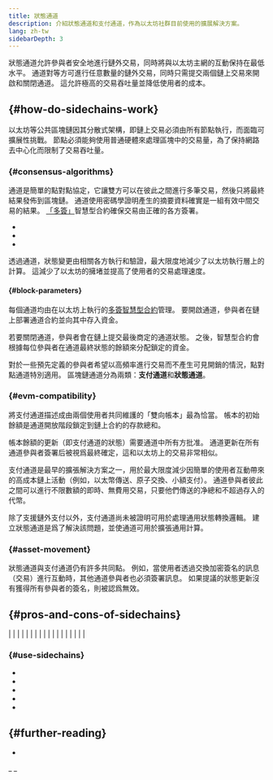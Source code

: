 ```yaml
---
title: 狀態通道
description: 介紹狀態通道和支付通道，作為以太坊社群目前使用的擴展解決方案。
lang: zh-tw
sidebarDepth: 3
---
```


狀態通道允許參與者安全地進行鏈外交易，同時將與以太坊主網的互動保持在最低水平。 通道對等方可進行任意數量的鏈外交易，同時只需提交兩個鏈上交易來開啟和關閉通道。 這允許極高的交易吞吐量並降低使用者的成本。

##  {#how-do-sidechains-work}

以太坊等公共區塊鏈因其分散式架構，即鏈上交易必須由所有節點執行，而面臨可擴展性挑戰。 節點必須能夠使用普通硬體來處理區塊中的交易量，為了保持網路去中心化而限制了交易吞吐量。

###  {#consensus-algorithms}

通道是簡單的點對點協定，它讓雙方可以在彼此之間進行多筆交易，然後只將最終結果發佈到區塊鏈。 通道使用密碼學證明產生的摘要資料確實是一組有效中間交易的結果。 [「多簽」](/developers/docs/smart-contracts/#multisig)智慧型合約確保交易由正確的各方簽署。

- []()
- []()
-

透過通道，狀態變更由相關各方執行和驗證，最大限度地減少了以太坊執行層上的計算。 這減少了以太坊的擁堵並提高了使用者的交易處理速度。

####  {#block-parameters}

每個通道均由在以太坊上執行的[多簽智慧型合約](/developers/docs/smart-contracts/#multisig)管理。 要開啟通道，參與者在鏈上部署通道合約並向其中存入資金。

若要關閉通道，參與者會在鏈上提交最後商定的通道狀態。 之後，智慧型合約會根據每位參與者在通道最終狀態的餘額來分配鎖定的資金。

對於一些預先定義的參與者希望以高頻率進行交易而不產生可見開銷的情況，點對點通道特別適用。 區塊鏈通道分為兩類：**支付通道**和**狀態通道**。

###  {#evm-compatibility}

將支付通道描述成由兩個使用者共同維護的「雙向帳本」最為恰當。 帳本的初始餘額是通道開放階段鎖定到鏈上合約的存款總和。

帳本餘額的更新（即支付通道的狀態）需要通道中所有方批准。 通道更新在所有通道參與者簽署后被視爲最終確定，這和以太坊上的交易非常相似。

支付通道是最早的擴張解決方案之一，用於最大限度減少因簡單的使用者互動帶來的高成本鏈上活動（例如，以太幣傳送、原子交換、小額支付）。 通道參與者彼此之間可以進行不限數額的即時、無費用交易，只要他們傳送的净總和不超過存入的代幣。

除了支援鏈外支付以外，支付通道尚未被證明可用於處理通用狀態轉換邏輯。 建立狀態通道是爲了解決該問題，並使通道可用於擴張通用計算。

###  {#asset-movement}

狀態通道與支付通道仍有許多共同點。 例如，當使用者透過交換加密簽名的訊息（交易）進行互動時，其他通道參與者也必須簽署訊息。 如果提議的狀態更新沒有獲得所有參與者的簽名，則被認爲無效。

##  {#pros-and-cons-of-sidechains}

|  |  |
|  |  |
|  |  |
|  |  |
|  |  |
|  |  |

###  {#use-sidechains}

- []()
- []()
- []()
- []()
- []()

##  {#further-reading}

-

_ _
